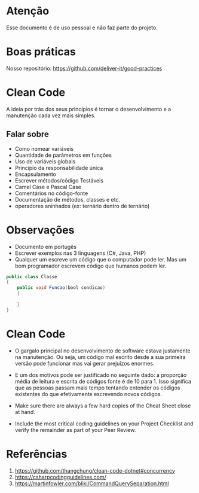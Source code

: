 # Atenção

Esse documento é de uso pessoal e não faz parte do projeto.

# Boas práticas

Nosso repositório: https://github.com/deliver-it/good-practices

# Clean Code
A ideia por trás dos seus princípios é tornar o desenvolvimento e a manutenção cada vez mais simples.

## Falar sobre
- Como nomear variáveis
- Quantidade de parâmetros em funções
- Uso de variáveis globais
- Princípio da responsabilidade única
- Encapsulamento
- Escrever métodos/código Testáveis
- Camel Case e Pascal Case
- Comentários no código-fonte
- Documentação de métodos, classes e etc.
- operadores aninhados (ex: ternário dentro de ternário)

# Observações 
- Documento em portugês
- Escrever exemplos nas 3 linguagens (C#, Java, PHP)
- Qualquer um escreve um código que o computador pode ler. Mas um bom programador escrevem código que humanos podem ler.

```java
public class Classe
{
    public void Funcao(bool condicao)
    {        
       
    }
}
```


# Clean Code

 - O gargalo principal no desenvolvimento de software estava justamente na manutenção. Ou seja, um código mal escrito desde a sua primeira versão pode funcionar mas vai gerar prejuízos enormes.

 - E um dos motivos pode ser justificado no seguinte dado: a proporção média de leitura e escrita de códigos fonte é de 10 para 1. Isso significa que as pessoas passam mais tempo tentando entender os códigos existentes do que efetivamente escrevendo novos códigos.

 - Make sure there are always a few hard copies of the Cheat Sheet close at hand.

- Include the most critical coding guidelines on your Project Checklist and verify the remainder as part of your Peer Review.

# Referências
1. https://github.com/thangchung/clean-code-dotnet#concurrency
1. https://csharpcodingguidelines.com/
1. https://martinfowler.com/bliki/CommandQuerySeparation.html

